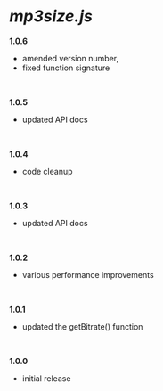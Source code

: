 # _mp3size.js_

**1.0.6**

- amended version number,
- fixed function signature

<br>

**1.0.5**

- updated API docs

<br>

**1.0.4**

- code cleanup

<br>

**1.0.3**

- updated API docs

<br>

**1.0.2**

- various performance improvements

<br>

**1.0.1**

- updated the getBitrate() function

<br>

**1.0.0**

- initial release
